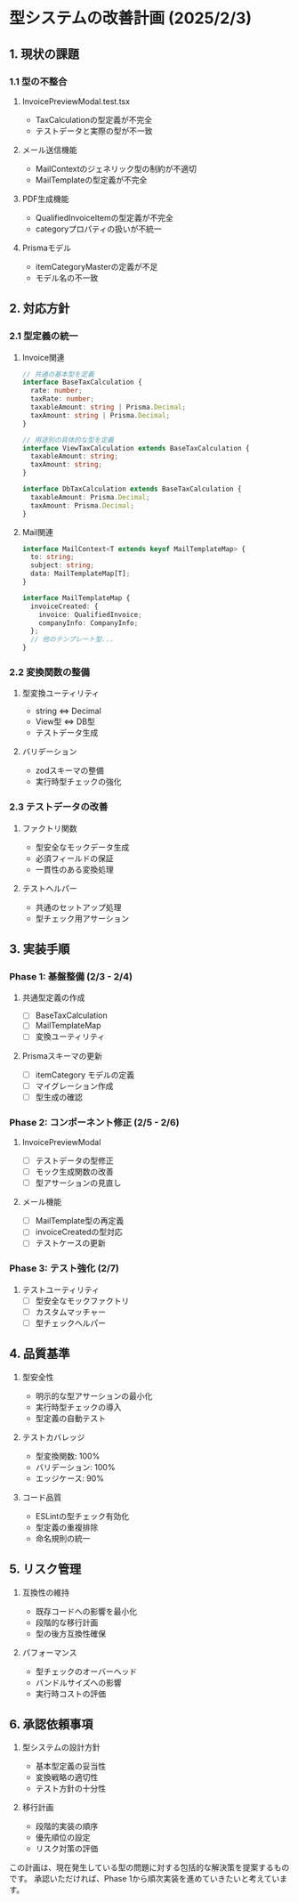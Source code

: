 # 型システムの改善計画 (2025/2/3)

## 1. 現状の課題

### 1.1 型の不整合

1. InvoicePreviewModal.test.tsx

   - TaxCalculationの型定義が不完全
   - テストデータと実際の型が不一致

2. メール送信機能

   - MailContextのジェネリック型の制約が不適切
   - MailTemplateの型定義が不完全

3. PDF生成機能

   - QualifiedInvoiceItemの型定義が不完全
   - categoryプロパティの扱いが不統一

4. Prismaモデル
   - itemCategoryMasterの定義が不足
   - モデル名の不一致

## 2. 対応方針

### 2.1 型定義の統一

1. Invoice関連

   ```typescript
   // 共通の基本型を定義
   interface BaseTaxCalculation {
     rate: number;
     taxRate: number;
     taxableAmount: string | Prisma.Decimal;
     taxAmount: string | Prisma.Decimal;
   }

   // 用途別の具体的な型を定義
   interface ViewTaxCalculation extends BaseTaxCalculation {
     taxableAmount: string;
     taxAmount: string;
   }

   interface DbTaxCalculation extends BaseTaxCalculation {
     taxableAmount: Prisma.Decimal;
     taxAmount: Prisma.Decimal;
   }
   ```

2. Mail関連

   ```typescript
   interface MailContext<T extends keyof MailTemplateMap> {
     to: string;
     subject: string;
     data: MailTemplateMap[T];
   }

   interface MailTemplateMap {
     invoiceCreated: {
       invoice: QualifiedInvoice;
       companyInfo: CompanyInfo;
     };
     // 他のテンプレート型...
   }
   ```

### 2.2 変換関数の整備

1. 型変換ユーティリティ

   - string ⇔ Decimal
   - View型 ⇔ DB型
   - テストデータ生成

2. バリデーション
   - zodスキーマの整備
   - 実行時型チェックの強化

### 2.3 テストデータの改善

1. ファクトリ関数

   - 型安全なモックデータ生成
   - 必須フィールドの保証
   - 一貫性のある変換処理

2. テストヘルパー
   - 共通のセットアップ処理
   - 型チェック用アサーション

## 3. 実装手順

### Phase 1: 基盤整備 (2/3 - 2/4)

1. 共通型定義の作成

   - [ ] BaseTaxCalculation
   - [ ] MailTemplateMap
   - [ ] 変換ユーティリティ

2. Prismaスキーマの更新
   - [ ] itemCategory モデルの定義
   - [ ] マイグレーション作成
   - [ ] 型生成の確認

### Phase 2: コンポーネント修正 (2/5 - 2/6)

1. InvoicePreviewModal

   - [ ] テストデータの型修正
   - [ ] モック生成関数の改善
   - [ ] 型アサーションの見直し

2. メール機能
   - [ ] MailTemplate型の再定義
   - [ ] invoiceCreatedの型対応
   - [ ] テストケースの更新

### Phase 3: テスト強化 (2/7)

1. テストユーティリティ
   - [ ] 型安全なモックファクトリ
   - [ ] カスタムマッチャー
   - [ ] 型チェックヘルパー

## 4. 品質基準

1. 型安全性

   - 明示的な型アサーションの最小化
   - 実行時型チェックの導入
   - 型定義の自動テスト

2. テストカバレッジ

   - 型変換関数: 100%
   - バリデーション: 100%
   - エッジケース: 90%

3. コード品質
   - ESLintの型チェック有効化
   - 型定義の重複排除
   - 命名規則の統一

## 5. リスク管理

1. 互換性の維持

   - 既存コードへの影響を最小化
   - 段階的な移行計画
   - 型の後方互換性確保

2. パフォーマンス
   - 型チェックのオーバーヘッド
   - バンドルサイズへの影響
   - 実行時コストの評価

## 6. 承認依頼事項

1. 型システムの設計方針

   - 基本型定義の妥当性
   - 変換戦略の適切性
   - テスト方針の十分性

2. 移行計画
   - 段階的実装の順序
   - 優先順位の設定
   - リスク対策の評価

この計画は、現在発生している型の問題に対する包括的な解決策を提案するものです。
承認いただければ、Phase 1から順次実装を進めていきたいと考えています。
